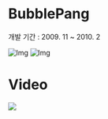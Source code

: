 # BubblePang

개발 기간 : 2009. 11 ~ 2010. 2


![Img](https://i.imgur.com/uV1HHa8.jpg)
![Img](https://i.imgur.com/bXGjBFf.jpg)

Video
======
[![](https://i.imgur.com/E0XZWm0.png)](https://youtu.be/IHIt4PT2Tjk)
